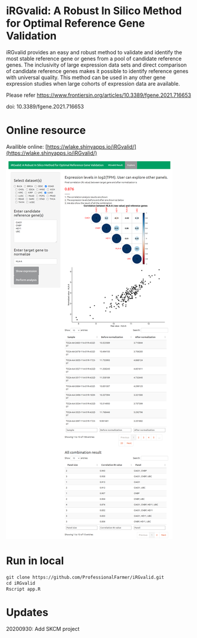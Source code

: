 # iRGvalid: A Robust In Silico Method for Optimal Reference Gene Validation

iRGvalid provides an easy and robust method to validate and identify the most stable reference gene or genes from a pool of candidate reference genes. The inclusivity of large expression data sets and direct comparison of candidate reference genes makes it possible to identify reference genes with universal quality. This method can be used in any other gene expression studies when large cohorts of expression data are available.

Please refer https://www.frontiersin.org/articles/10.3389/fgene.2021.716653

doi: 10.3389/fgene.2021.716653


# Online resource

Availible online: [https://wlake.shinyapps.io/iRGvalid/](https://wlake.shinyapps.io/iRGvalid/)

![iRGvalid](fig/Readme.fig1.png)

# Run in local

```
git clone https://github.com/ProfessionalFarmer/iRGvalid.git
cd iRGvalid
Rscript app.R
```
# Updates

20200930: Add SKCM project


